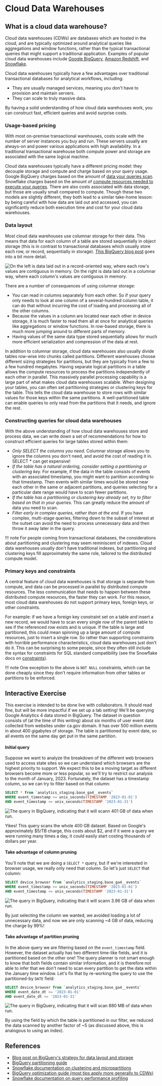 # Cloud Data Warehouses

## What is a cloud data warehouse?

Cloud data warehouses (CDWs) are databases which are hosted in the cloud,
and are typically optimized around analytical queries like aggregations and window functions,
rather than the typical transactional queries that might support a traditional application.
Examples of popular cloud data warehouses include
[Google BigQuery](https://cloud.google.com/bigquery),
[Amazon Redshift](https://aws.amazon.com/redshift/),
and [Snowflake](https://www.snowflake.com/en/).

Cloud data warehouses typically have a few advantages over traditional transactional databases for analytical workflows, including:

* They are usually managed services, meaning you don't have to provision and maintain servers.
* They can scale to truly massive data.

By having a solid understanding of how cloud data warehouses work,
you can construct fast, efficient queries and avoid surprise costs.

### Usage-based pricing
With most on-premise transactional warehouses, costs scale with the number of server instances you buy and run.
These servers usually are always-on and power various applications with high availability.
In a traditional transactional warehouse both compute power and storage are associated with the same logical machine.

Cloud data warehouses typically have a different pricing model:
they decouple storage and compute and charge based on your query usage.
Google BigQuery charges based on the amount of [data your queries scan](https://cloud.google.com/bigquery/pricing).
Snowflake charges based on the amount of [compute resources needed to execute your queries](https://www.snowflake.com/pricing/).
There are also costs associated with data storage, but those are usually small compared to compute.
Though these two models are slightly different, they both lead to a similar take-home lesson:
by being careful with how data are laid out and accessed,
you can significantly reduce both execution time and cost for your cloud data warehouses.

### Data layout

Most cloud data warehouses use columnar storage for their data.
This means that data for each column of a table are stored sequentially in object storage
(this is in contrast to transactional databases which usually store each row, or record, sequentially in storage).
[This BigQuery blog post](https://cloud.google.com/blog/topics/developers-practitioners/bigquery-admin-reference-guide-storage) goes into a bit more detail.

![On the left is data laid out in a record-oriented way, where each row's values are contiguous in memory. On the right is data laid out in a columnar way, where each column's values are contiguous in memory.](../images/columnar-storage.png "Columnar storage")

There are a number of consequences of using columnar storage:

* You can read in columns separately from each other. So if your query only needs to look at one column of a several-hundred column table, it can do that without incurring the cost of loading and processing all of the other columns.
* Because the values in a column are located near each other in device storage, it is much faster to read them all at once for analytical queries like aggregations or window functions. In row-based storage, there is much more jumping around to different parts of memory.
* Having values of the same data type stored sequentially allows for much more efficient serialization and compression of the data at rest.

In addition to columnar storage,
cloud data warehouses also usually divide tables row-wise into chunks called partitions.
Different warehouses choose different sizing strategies for partitions,
but they are typically from a few to a few hundred megabytes.
Having separate logical partitions in a table allows the compute resources to process the partitions independently of each other in parallel.
This massively parallel processing capability is a large part of what makes cloud data warehouses scalable.
When designing your tables, you can often set partitioning strategies or clustering keys for the table.
This tells the cloud data warehouse to store rows with similar values for those keys within the same partitions.
A well-partitioned table can enable queries to only read from the partitions that it needs, and ignore the rest.

### Constructing queries for cloud data warehouses

With the above understanding of how cloud data warehouses store and process data,
we can write down a set of recommendations for how to construct efficient queries for large tables stored within them:

* *Only SELECT the columns you need.* Columnar storage allows you to ignore the columns you don't need, and avoid the cost of reading it in. SELECT * can get expensive!
* *If the table has a natural ordering, consider setting a partitioning or clustering key.* For example, if the data in the table consists of events with an associated timestamp, you might want to partition according to that timestamp. Then events with similar times would be stored near each other in the same or adjacent partitions, and queries selecting for a particular date range would have to scan fewer partitions.
* *If the table has a partitioning or clustering key already set, try to filter based on that in your queries.* This can greatly reduce the amount of data you need to scan.
* *Filter early in complex queries, rather than at the end.* If you have complex, multi-stage queries, filtering down to the subset of interest at the outset can avoid the need to process unnecessary data and then throw it away later in the query.

!!! note
    For people coming from transactional databases,
    the considerations about partitioning and clustering may seem reminiscent of indexes.
    Cloud data warehouses usually don't have traditional indexes,
    but partitioning and clustering keys fill approximately the same role,
    tailored to the distributed compute model.


### Primary keys and constraints

A central feature of cloud data warehouses is that storage is separate from compute,
and data can be processed in parallel by distributed compute resources.
The less communication that needs to happen between these distributed compute resources,
the faster they can work.
For this reason, most cloud data warehouses do not support primary keys,
foreign keys, or other constraints.

For example: if we have a foreign key constraint set on a table and insert a new record,
we would have to scan every single row of the parent table to see if the referenced row exists and is unique.
If the table is large and partitioned, this could mean spinning up a large amount of compute resources,
just to insert a single row.
So rather than supporting constraints with horrible performance characteristics,
cloud data warehouses just don't do it.
This can be surprising to some people, since they often still include the syntax for constraints for SQL standard compatibility
(see the Snowflake docs on [constraints](https://docs.snowflake.com/en/sql-reference/constraints-overview)).

!!! note
    One exception to the above is `NOT NULL` constraints,
    which can be done cheaply since they don't require information from other tables or partitions to be enforced.

## Interactive Exercise

This exercise is intended to be done live with collaborators.
It should read fine, but will be more impactful if we set up a lab setting! We'll be querying Google Analytics 4 data stored in BigQuery. The dataset in question consists of (at the time of this writing) about six months of user event data collected from websites under ca.gov domain. It has over 500 million events in about 400 gigabytes of storage. The table is partitioned by event date, so all events on the same day get put in the same partition.

#### Initial query

Suppose we want to analyze the breakdown of the different web browsers used to access state sites so we can understand which browsers are the highest priority to support. We expect this to be a moving target as different browsers become more or less popular, so we'll try to restrict our analysis to the month of January, 2023.
Fortunately, the dataset has a timestamp column, so we can try to filter based on that column:

```sql
SELECT * from `analytics_staging.base_ga4__events`
WHERE event_timestamp >= unix_seconds(TIMESTAMP '2023-01-01')
AND event_timestamp <= unix_seconds(TIMESTAMP '2023-01-31')
```

![The query in BigQuery, indicating that it will scann 401 GB of data when run.](../images/initial-query.png "Initial query")

Yikes! This query scans the whole 400 GB dataset. Based on Google's approximately $5/TB charge, this costs about $2, and if it were a query we were running many times a day, it could easily start costing thousands of dollars per year.

#### Take advantage of column pruning

You'll note that we are doing a `SELECT *` query, but if we're interested in browser usage, we really only need that column. So let's just `SELECT` that column:

```sql
SELECT device_browser from `analytics_staging.base_ga4__events`
WHERE event_timestamp >= unix_seconds(TIMESTAMP '2023-01-01')
AND event_timestamp <= unix_seconds(TIMESTAMP '2023-01-31')
```

![The query in BigQuery, indicating that it will scann 3.96 GB of data when run.](../images/column-pruning.png "Column pruning")

By just selecting the column we wanted, we avoided loading a lot of unnecessary data, and now we are only scanning ~4 GB of data, reducing the charge by 99%!

#### Take advantage of partition pruning

In the above query we are filtering based on the `event_timestamp` field. However, the dataset actually has two different time-like fields, and it is partitioned based on the other one! The query planner is not smart enough to know that both fields contain similar information, and it is therefore not able to infer that we don't need to scan every partition to get the data within the January time window. Let's fix that by re-working the query to use the partitioned-by `DATE` field:

```sql
SELECT device_browser from `analytics_staging.base_ga4__events`
WHERE event_date_dt >= '2023-01-01'
AND event_date_dt <= '2023-01-31'
```

![The query in BigQuery, indicating that it will scan 880 MB of data when run.](../images/partition-pruning.png "Partition pruning")

By using the field by which the table is partitioned in our filter, we reduced the data scanned by another factor of ~5 (as discussed above, this is analogous to using an index).

## References
* [Blog post on BigQuery's strategy for data layout and storage](https://cloud.google.com/blog/topics/developers-practitioners/bigquery-explained-storage-overview)
* [BigQuery partitioning guide](https://cloud.google.com/bigquery/docs/partitioned-tables)
* [Snowflake documentation on clustering and micropartitions](https://docs.snowflake.com/en/user-guide/tables-clustering-micropartitions)
* [BigQuery optimization guide (most tips apply more generally to CDWs)](https://cloud.google.com/bigquery/docs/best-practices-performance-overview)
* [Snowflake documentation on query performance profiling](https://docs.snowflake.com/user-guide/ui-query-profile)

